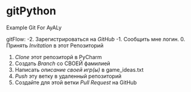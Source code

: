 # gitPython
Example Git For AyALy

gitFlow:
-2. Зарегистрироваться на *GitHub*
-1. Сообщить мне логин.
0. Принять *Invitation* в этот Репозиторий
1. *Clone* этот репозиторй в PyCharm
2. Создать *Branch* со СВОЕЙ фамилией
3. Написать *описание своей игр(ы)* в game_ideas.txt
4. *Push* эту ветку в удаленный репозиторий
5. Создайте для этой ветки *Pull Request* на GitHub
